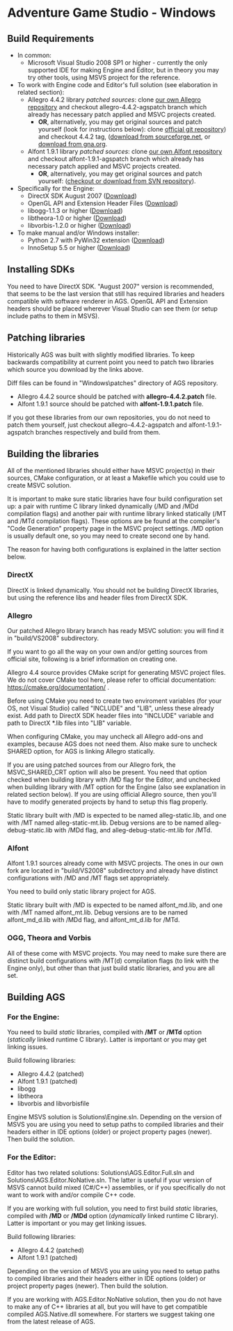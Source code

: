 # Adventure Game Studio - Windows

## Build Requirements

* In common:
  * Microsoft Visual Studio 2008 SP1 or higher - currently the only supported IDE for making Engine and Editor, but in theory you may try other tools, using MSVS project for the reference.
* To work with Engine code and Editor's full solution (see elaboration in related section):
  * Allegro 4.4.2 library *patched sources*: clone [our own Allegro repository](https://github.com/adventuregamestudio/lib-allegro.git) and checkout allegro-4.4.2-agspatch branch which already has necessary patch applied and MSVC projects created.
    * **OR**, alternatively, you may get original sources and patch yourself (look for instructions below): clone [official git repository](https://github.com/liballeg/allegro5)) and checkout 4.4.2 tag, ([download from sourceforge.net](https://sourceforge.net/projects/alleg/files/allegro/4.4.2/allegro-4.4.2.zip/download), or [download from gna.org](http://download.gna.org/allegro/allegro/4.4.2/allegro-4.4.2.zip).
  * Alfont 1.9.1 library *patched sources*: clone [our own Alfont repository](https://github.com/adventuregamestudio/lib-alfont) and checkout alfont-1.9.1-agspatch branch which already has necessary patch applied and MSVC projects created.
    * **OR**, alternatively, you may get original sources and patch yourself: ([checkout or download from SVN repository](https://sourceforge.net/p/alfont/code/HEAD/tree/trunk/)).
* Specifically for the Engine:
  * DirectX SDK August 2007 ([Download](https://www.microsoft.com/en-us/download/details.aspx?id=13287))
  * OpenGL API and Extension Header Files ([Download](https://www.opengl.org/registry/#headers))
  * libogg-1.1.3 or higher ([Download](https://www.xiph.org/downloads/))
  * libtheora-1.0 or higher ([Download](https://www.xiph.org/downloads/))
  * libvorbis-1.2.0 or higher ([Download](https://www.xiph.org/downloads/))
* To make manual and/or Windows installer:
  * Python 2.7 with PyWin32 extension ([Download](http://www.activestate.com/activepython/downloads))
  * InnoSetup 5.5 or higher ([Download](http://www.jrsoftware.org/isdl.php))

## Installing SDKs

You need to have DirectX SDK. "August 2007" version is recommended, that seems to be the last version that still has required libraries and headers compatible with software renderer in AGS.
OpenGL API and Extension headers should be placed wherever Visual Studio can see them (or setup include paths to them in MSVS).

## Patching libraries

Historically AGS was built with slightly modified libraries. To keep backwards compatibility at current point you need to patch two libraries which source you download by the links above.

Diff files can be found in "Windows\patches" directory of AGS repository.

* Allegro 4.4.2 source should be patched with **allegro-4.4.2.patch** file.
* Alfont 1.9.1 source should be patched with **alfont-1.9.1.patch** file.

If you got these libraries from our own repositories, you do not need to patch them yourself, just checkout allegro-4.4.2-agspatch and alfont-1.9.1-agspatch branches respectively and build from them.


## Building the libraries

All of the mentioned libraries should either have MSVC project(s) in their sources, CMake configuration, or at least a Makefile which you could use to create MSVC solution.

It is important to make sure static libraries have four build configuration set up: a pair with runtime C library linked dynamically (/MD and /MDd compilation flags) and another pair with runtime library linked statically (/MT and /MTd compilation flags). These options are be found at the compiler's "Code Generation" property page in the MSVC project settings.
/MD option is usually default one, so you may need to create second one by hand.

The reason for having both configurations is explained in the latter section below.

### DirectX

DirectX is linked dynamically. You should not be building DirectX libraries, but using the reference libs and header files from DirectX SDK.

### Allegro

Our patched Allegro library branch has ready MSVC solution: you will find it in "build/VS2008" subdirectory.

If you want to go all the way on your own and/or getting sources from official site, following is a brief information on creating one.

Allegro 4.4 source provides CMake script for generating MSVC project files. We do not cover CMake tool here, please refer to official documentation: https://cmake.org/documentation/ .

Before using CMake you need to create two enviroment variables (for your OS, not Visual Studio) called "INCLUDE" and "LIB", unless these already exist. Add path to DirectX SDK header files into "INCLUDE" variable and path to DirectX *.lib files into "LIB" variable.

When configuring CMake, you may uncheck all Allegro add-ons and examples, because AGS does not need them.
Also make sure to uncheck SHARED option, for AGS is linking Allegro statically.

If you are using patched sources from our Allegro fork, the MSVC_SHARED_CRT option will also be present. You need that option checked when building library with /MD flag for the Editor, and unchecked when building library with /MT option for the Engine (also see explanation in related section below). If you are using official Allegro source, then you'll have to modify generated projects by hand to setup this flag properly.

Static library built with /MD is expected to be named alleg-static.lib, and one with /MT named alleg-static-mt.lib. Debug versions are to be named alleg-debug-static.lib with /MDd flag, and alleg-debug-static-mt.lib for /MTd.

### Alfont

Alfont 1.9.1 sources already come with MSVC projects. The ones in our own fork are located in "build/VS2008" subdirectory and already have distinct configurations with /MD and /MT flags set appropriately.

You need to build only static library project for AGS.

Static library built with /MD is expected to be named alfont_md.lib, and one with /MT named alfont_mt.lib. Debug versions are to be named alfont_md_d.lib with /MDd flag, and alfont_mt_d.lib for /MTd.

### OGG, Theora and Vorbis

All of these come with MSVC projects. You may need to make sure there are distinct build configurations with /MT(d) compilation flags (to link with the Engine only), but other than that just build static libraries, and you are all set.


## Building AGS

### For the Engine:

You need to build *static* libraries, compiled with **/MT** or **/MTd** option (*statically* linked runtime C library). Latter is important or you may get linking issues.

Build following libraries:
* Allegro 4.4.2 (patched)
* Alfont 1.9.1 (patched)
* libogg
* libtheora
* libvorbis and libvorbisfile

Engine MSVS solution is Solutions\Engine.sln.
Depending on the version of MSVS you are using you need to setup paths to compiled libraries and their headers either in IDE options (older) or project property pages (newer). Then build the solution.

### For the Editor:

Editor has two related solutions: Solutions\AGS.Editor.Full.sln and Solutions\AGS.Editor.NoNative.sln. The latter is useful if your version of MSVS cannot build mixed (C#/C++) assemblies, or if you specifically do not want to work with and/or compile C++ code.

If you are working with full solution, you need to first build *static* libraries, compiled with **/MD** or **/MDd** option (*dynamically* linked runtime C library). Latter is important or you may get linking issues.

Build following libraries:
* Allegro 4.4.2 (patched)
* Alfont 1.9.1 (patched)

Depending on the version of MSVS you are using you need to setup paths to compiled libraries and their headers either in IDE options (older) or project property pages (newer). Then build the solution.

If you are working with AGS.Editor.NoNative solution, then you do not have to make any of C++ libraries at all, but you will have to get compatible compiled AGS.Native.dll somewhere. For starters we suggest taking one from the latest release of AGS.
